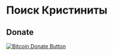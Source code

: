 # Поиск Кристиниты

## Donate

[![Bitcoin Donate Button](http://Kristinita.ru/Donate-files/Bitcoin-Donate-button.png)](http://Kristinita.ru/Donate-files/Bitcoin-Redirect)


